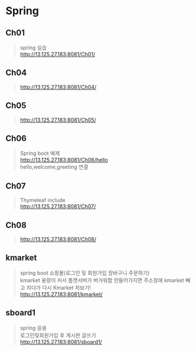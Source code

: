 # Spring
## Ch01
> spring 실습   
>http://13.125.27.183:8081/Ch01/
## Ch04   
>http://13.125.27.183:8081/Ch04/
## Ch05   
>http://13.125.27.183:8081/Ch05/   
## Ch06   
>Spring boot 예제   
>http://13.125.27.183:8081/Ch06/hello  
hello,welcome,greeting 연결   
## Ch07   
>Thymeleaf include   
>http://13.125.27.183:8081/Ch07/   
## Ch08
>http://13.125.27.183:8081/Ch08/
##  kmarket
>spring boot 쇼핑몰(로그인 및 회원가입 장바구니 주문하기)   
>kmarket 용량이 커서 톰캣서버가 버거워함 안들어가지면 주소창에 kmarket 빼고 치다가 다시 Kmarket 처보기!   
>http://13.125.27.183:8081/kmarket/   
## sboard1
>spring 응용   
>로그인및회원가입 후 게시판 글쓰기   
>http://13.125.27.183:8081/sboard1/   

